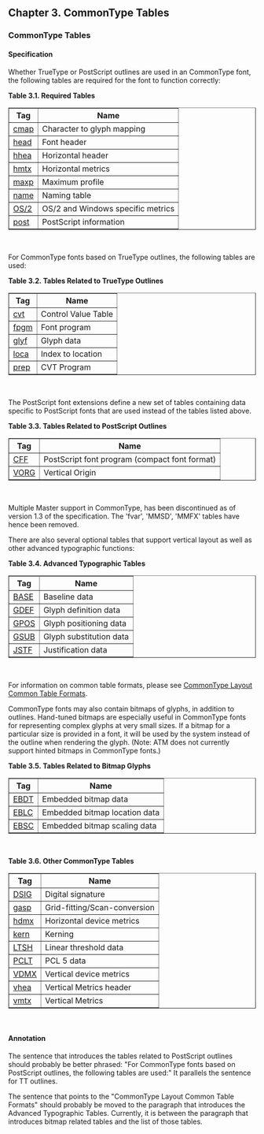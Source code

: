 <div xmlns="http://www.w3.org/1999/xhtml" class="chapter"><div class="titlepage"><div><div><h2 class="title"><a name="chapter.CommonType_tables"></a>Chapter 3. CommonType Tables</h2></div></div></div><div role="fragment" class="section"><div class="titlepage"><div><div><h3 class="title"><a name="idm75423297408"></a>CommonType Tables</h3></div></div></div><div role="specification" class="section"><div class="titlepage"><div><div><h4 class="title"><a name="section.4.1.1"></a>Specification</h4></div></div></div><p>Whether TrueType or PostScript outlines are used in an
        CommonType font, the following tables are required for the font
        to function correctly:</p><div class="table"><a name="idm75423295136"></a><p class="title"><strong>Table 3.1. Required Tables</strong></p><div class="table-contents"><table class="table" summary="Required Tables" border="1"><colgroup><col/><col/></colgroup><thead><tr><th>Tag</th><th>Name</th></tr></thead><tbody><tr><td>
                <a class="link" href="chapter.cmap.html" title="Chapter 5. cmap - Character to Glyph Index Mapping Table">cmap</a>
              </td><td>Character to glyph mapping</td></tr><tr><td>
                <a class="link" href="chapter.head.html" title="Chapter 6. head - Font Header">head</a>
              </td><td>Font header</td></tr><tr><td>
                <a class="link" href="chapter.hhea.html" title="Chapter 7. hhea - Horizontal Header">hhea</a>
              </td><td>Horizontal header</td></tr><tr><td>
                <a class="link" href="chapter.hmtx.html" title="Chapter 8. hmtx - Horizontal Metrics">hmtx</a>
              </td><td>Horizontal metrics</td></tr><tr><td>
                <a class="link" href="chapter.maxp.html" title="Chapter 9. maxp - Maximum Profile">maxp</a>
              </td><td>Maximum profile</td></tr><tr><td>
                <a class="link" href="chapter.name.html" title="Chapter 10. name - Naming Table">name</a>
              </td><td>Naming table</td></tr><tr><td>
                <a class="link" href="chapter.OS2.html" title="Chapter 11. OS/2 - OS/2 and Windows Metrics">OS/2</a>
              </td><td>OS/2 and Windows specific metrics</td></tr><tr><td>
                <a class="link" href="chapter.post.html" title="Chapter 13. post - PostScript">post</a>
              </td><td>PostScript information</td></tr></tbody></table></div></div><br class="table-break"/><p>For CommonType fonts based on TrueType outlines, the
        following tables are used:</p><div class="table"><a name="idm75423276768"></a><p class="title"><strong>Table 3.2. Tables Related to TrueType Outlines</strong></p><div class="table-contents"><table class="table" summary="Tables Related to TrueType Outlines" border="1"><colgroup><col/><col/></colgroup><thead><tr><th>Tag</th><th>Name</th></tr></thead><tbody><tr><td>
                <a class="link" href="chapter.cvt.html" title="Chapter 14. cvt - Control Value Table">cvt</a>
              </td><td>Control Value Table</td></tr><tr><td>
                <a class="link" href="chapter.fpgm.html" title="Chapter 15. fpgm - Font Program">fpgm</a>
              </td><td>Font program</td></tr><tr><td>
                <a class="link" href="chapter.glyf.html" title="Chapter 16. glyf - Glyf Data">glyf</a>
              </td><td>Glyph data</td></tr><tr><td>
                <a class="link" href="chapter.loca.html" title="Chapter 17. loca - Index to Location">loca</a>
              </td><td>Index to location</td></tr><tr><td>
                <a class="link" href="chapter.prep.html" title="Chapter 18. prep - Control Value Program">prep</a>
              </td><td>CVT Program</td></tr></tbody></table></div></div><br class="table-break"/><p>The PostScript font extensions define a new set of
        tables containing data specific to PostScript fonts that are
        used instead of the tables listed above.</p><div class="table"><a name="idm75423263792"></a><p class="title"><strong>Table 3.3. Tables Related to PostScript Outlines</strong></p><div class="table-contents"><table class="table" summary="Tables Related to PostScript Outlines" border="1"><colgroup><col/><col/></colgroup><thead><tr><th>Tag</th><th>Name</th></tr></thead><tbody><tr><td>
                <a class="link" href="chapter.CFF.html" title="Chapter 19. CFF - PostScript font program (Compact Font Format) table">CFF</a>
              </td><td>PostScript font program (compact font format)</td></tr><tr><td>
                <a class="link" href="chapter.VORG.html" title="Chapter 40. VORG - Vertical Origin Table">VORG</a>
              </td><td>Vertical Origin</td></tr></tbody></table></div></div><br class="table-break"/><p>Multiple Master support in CommonType, has been
          discontinued as of version 1.3 of the specification. The
          'fvar', 'MMSD', 'MMFX' tables have hence been
          removed.</p><p>There are also several optional tables that support
        vertical layout as well as other advanced typographic
        functions:</p><div class="table"><a name="idm75425049920"></a><p class="title"><strong>Table 3.4. Advanced Typographic Tables</strong></p><div class="table-contents"><table class="table" summary="Advanced Typographic Tables" border="1"><colgroup><col/><col/></colgroup><thead><tr><th>Tag</th><th>Name</th></tr></thead><tbody><tr><td>
                <a class="link" href="chapter.BASE.html" title="Chapter 22. BASE - Baseline Table">BASE</a>
              </td><td>Baseline data</td></tr><tr><td>
                <a class="link" href="chapter.GDEF.html" title="Chapter 23. GDEF - The Glyph Definition Table">GDEF</a>
              </td><td> Glyph definition data</td></tr><tr><td>
                <a class="link" href="chapter.GPOS.html" title="Chapter 24. GPOS - The Glyph Positioning Table">GPOS</a>
              </td><td> Glyph positioning data</td></tr><tr><td>
                <a class="link" href="chapter.GSUB.html" title="Chapter 25. GSUB - The Glyph Substitution Table">GSUB</a>
              </td><td> Glyph substitution data</td></tr><tr><td>
                <a class="link" href="chapter.JSTF.html" title="Chapter 27. JSTF - The Justification Table">JSTF</a>
              </td><td> Justification data</td></tr></tbody></table></div></div><br class="table-break"/><p>For information on common table formats, please see
          <a class="link" href="">CommonType Layout Common Table
            Formats</a>.</p><p>CommonType fonts may also contain bitmaps of glyphs, in
          addition to outlines. Hand-tuned bitmaps are especially
          useful in CommonType fonts for representing complex glyphs at
          very small sizes. If a bitmap for a particular size is
          provided in a font, it will be used by the system instead of
          the outline when rendering the glyph. (Note: ATM does not
          currently support hinted bitmaps in CommonType fonts.)</p><div class="table"><a name="idm75423263664"></a><p class="title"><strong>Table 3.5. Tables Related to Bitmap Glyphs</strong></p><div class="table-contents"><table class="table" summary="Tables Related to Bitmap Glyphs" border="1"><colgroup><col/><col/></colgroup><thead><tr><th>Tag</th><th>Name</th></tr></thead><tbody><tr><td>
                <a class="link" href="chapter.EBDT.html" title="Chapter 28. EBDT - Embedded Bitmap Data Table">EBDT</a>
              </td><td>Embedded bitmap data</td></tr><tr><td>
                <a class="link" href="chapter.EBLC.html" title="Chapter 29. EBLC - Embedded Bitmap Location Table">EBLC</a>
              </td><td>Embedded bitmap location data</td></tr><tr><td>
                <a class="link" href="chapter.EBSC.html" title="Chapter 30. EBSC - Embedded Bitmap Scaling Table">EBSC</a>
              </td><td>Embedded bitmap scaling data</td></tr></tbody></table></div></div><br class="table-break"/><div class="table"><a name="idm75423254848"></a><p class="title"><strong>Table 3.6. Other CommonType Tables</strong></p><div class="table-contents"><table class="table" summary="Other CommonType Tables" border="1"><colgroup><col/><col/></colgroup><thead><tr><th>Tag</th><th>Name</th></tr></thead><tbody><tr><td>
                <a class="link" href="chapter.DSIG.html" title="Chapter 31. DSIG - Digital Signature Table">DSIG</a>
              </td><td>Digital signature</td></tr><tr><td>
                <a class="link" href="chapter.gasp.html" title="Chapter 32. gasp - Grid-fitting And Scan-conversion Procedure">gasp</a>
              </td><td>Grid-fitting/Scan-conversion</td></tr><tr><td>
                <a class="link" href="chapter.hdmx.html" title="Chapter 33. hdmx - Horizontal Device Metrics">hdmx</a>
              </td><td>Horizontal device metrics</td></tr><tr><td>
                <a class="link" href="chapter.kern.html" title="Chapter 34. kern - Kerning">kern</a>
              </td><td>Kerning</td></tr><tr><td>
                <a class="link" href="chapter.LTSH.html" title="Chapter 35. LTSH - Linear Threshold">LTSH</a>
              </td><td>Linear threshold data</td></tr><tr><td>
                <a class="link" href="chapter.PCLT.html" title="Chapter 36. PCLT - PCL 5 Table">PCLT</a>
              </td><td>PCL 5 data</td></tr><tr><td>
                <a class="link" href="chapter.VDMX.html" title="Chapter 37. Vertical Device Metrics">VDMX</a>
              </td><td>Vertical device metrics</td></tr><tr><td>
                <a class="link" href="chapter.vhea.html" title="Chapter 38. vhea - Vertical Header Table">vhea</a>
              </td><td>Vertical Metrics header</td></tr><tr><td>
                <a class="link" href="chapter.vmtx.html" title="Chapter 39. vmtx - Vertical Metrics Table">vmtx</a>
              </td><td>Vertical Metrics</td></tr></tbody></table></div></div><br class="table-break"/></div><div role="annotation" class="section"><div class="titlepage"><div><div><h4 class="title"><a name="section.4.1.2"></a>Annotation</h4></div></div></div><p>The sentence that introduces the tables related to
        PostScript outlines should probably be better phrased: "For
        CommonType fonts based on PostScript outlines, the following
        tables are used:" It parallels the sentence for TT outlines.</p><p>The sentence that points to the "CommonType Layout Common
        Table Formats" should probably be moved to the paragraph that
        introduces the Advanced Typographic Tables. Currently, it is
        between the paragraph that introduces bitmap related tables
        and the list of those tables.</p></div></div></div>